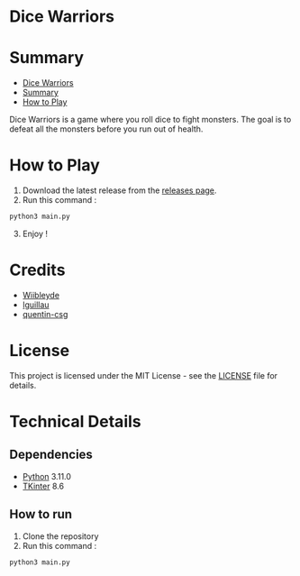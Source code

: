 # Dice Warriors

# Summary
- [Dice Warriors](#dice-warriors)
- [Summary](#summary)
- [How to Play](#how-to-play)

Dice Warriors is a game where you roll dice to fight monsters. The goal is to defeat all the monsters before you run out of health.

# How to Play

1. Download the latest release from the [releases page](https://github.com/Wiibleyde/DiceWarriors/releases).
2. Run this command :
```sh
python3 main.py
```
3. Enjoy !

# Credits

- [Wiibleyde](https://github.com/Wiibleyde)
- [lguillau](https://github.com/lguillau)
- [quentin-csg](https://github.com/quentin-csg)

# License

This project is licensed under the MIT License - see the [LICENSE](LICENSE) file for details.

# Technical Details

## Dependencies

- [Python](https://www.python.org/) 3.11.0
- [TKinter](https://docs.python.org/3/library/tkinter.html) 8.6

## How to run

1. Clone the repository
2. Run this command :
```sh
python3 main.py
```
